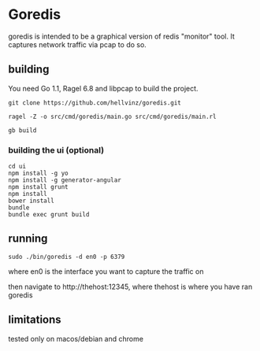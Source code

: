 # Goredis

goredis is intended to be a graphical version of redis "monitor" tool.
It captures network traffic via pcap to do so.

## building

You need Go 1.1, Ragel 6.8 and libpcap to build the project.

```
git clone https://github.com/hellvinz/goredis.git

ragel -Z -o src/cmd/goredis/main.go src/cmd/goredis/main.rl

gb build
```

### building the ui (optional)

```
cd ui
npm install -g yo
npm install -g generator-angular
npm install grunt
npm install
bower install
bundle
bundle exec grunt build
```

## running

```
sudo ./bin/goredis -d en0 -p 6379
```

where en0 is the interface you want to capture the traffic on

then navigate to http://thehost:12345, where thehost is where you have ran goredis

## limitations

tested only on macos/debian and chrome
